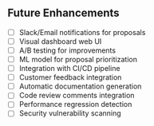 ## Future Enhancements

- [ ] Slack/Email notifications for proposals
- [ ] Visual dashboard web UI
- [ ] A/B testing for improvements
- [ ] ML model for proposal prioritization
- [ ] Integration with CI/CD pipeline
- [ ] Customer feedback integration
- [ ] Automatic documentation generation
- [ ] Code review comments integration
- [ ] Performance regression detection
- [ ] Security vulnerability scanning
